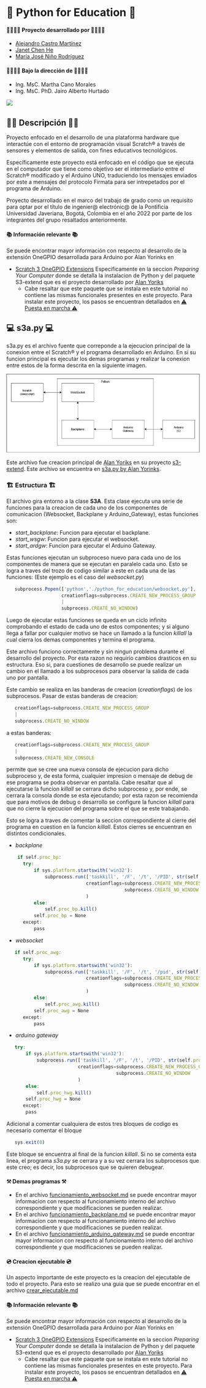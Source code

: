# 👋 Python for Education 👋

#### 👨‍💻👩‍💻 Proyecto desarrollado por 👨‍💻👩‍💻
* [Alejandro Castro Martínez](https://github.com/kstro96)
* [Janet Chen He](https://github.com/XingYi98)
* [María José Niño Rodríguez](https://github.com/mjninor99)
#### 👨‍🏫👩‍🏫 Bajo la dirección de 👨‍🏫👩‍🏫 
* Ing. MsC. Martha Cano Morales
* Ing. MsC. PhD. Jairo Alberto Hurtado

<img src="https://github.com/Hardware-For-Education/.github-private/blob/main/profile/images/scratch4education-small.png" width="200" />

## 🙋‍♀️ Descripción 🙋‍♀️

Proyecto enfocado en el desarrollo de una plataforma hardware que interactúe con el entorno de programación visual Scratch® a través de sensores y elementos de salida, con fines educativos tecnológicos. 

Específicamente este proyecto está enfocado en el código que se ejecuta en el computador que tiene como objetivo ser el intermediario entre el Scratch® modificado y el Arduino UNO, traduciendo los mensajes enviados por este a mensajes del protocolo Firmata para ser intrepetados por el programa de Arduino.

Proyecto desarrollado en el marco del trabajo de grado como un requisito para optar por el título de ingenier@ electrónic@ de la Pontificia Universidad Javeriana, Bogotá, Colombia en el año 2022 por parte de los integrantes del grupo resaltados anteriormente. 


#### 📚 Información relevante 📚

Se puede encontrar mayor información con respecto al desarrollo de la extensión OneGPIO desarrollada para Arduino por Alan Yorinks en 

* [Scratch 3 OneGPIO Extensions](https://mryslab.github.io/s3-extend/) Especificamente en la seccion _Preparing Your Computer_ donde se detalla la instalacion de Python y del paquete S3-extend que es el proyecto desarrollado por [Alan Yoriks](https://github.com/MrYsLabv) 
    * Cabe resaltar que este paquete que se instala en este tutorial no contiene las mismas funcionales presentes en este proyecto. Para instalar este proyecto, los pasos se encuentran detallados en [⚠ Puesta en marcha ⚠](https://github.com/Hardware-For-Education/.github-private/blob/main/profile/README.md#-puesta-en-marcha-)

## 💻 s3a.py 💻

s3a.py es el archivo fuente que correponde a la ejecucion principal de la conexion entre el Scratch® y el programa desarrollado en Arduino. En si su funcion principal es ejecutar los demas programas y realizar la conexion entre estos de la forma descrita en la siguiente imagen. 

<img src="https://github.com/Hardware-For-Education/Python_For_Education/blob/main/images/Programas.png"/>

Este archivo fue creacion principal de [Alan Yoriks](https://github.com/MrYsLabv) en su proyecto [s3-extend](https://github.com/MrYsLab/s3-extend). Este archivo se encuentra en [s3a.py by Alan Yorinks](https://github.com/MrYsLab/s3-extend/blob/master/s3_extend/s3a.py).

### 🏗 Estructura 🏗

El archivo gira entorno a la clase __S3A__. Esta clase ejecuta una serie de funciones para la creacion de cada uno de los componentes de comunicacion (Websocket, Backplane y Arduino_Gateway), estas funciones son: 

* _start_backplane_: Funcion para ejecutar el backplane.
* _start_wsgw_: Funcion para ejecutar el websocket.
* _start_ardgw_: Funcion para ejecutar el Arduino Gateway.

Estas funciones ejecutan un subproceso nuevo para cada uno de los componentes de manera que se ejecutan en paralelo cada uno. Esto se logra a traves del trozo de codigo similar a este en cada una de las funciones: (Este ejemplo es el caso del _websocket.py_) 

```js 
   subprocess.Popen(['python','./python_for_education/websocket.py'],
                    creationflags=subprocess.CREATE_NEW_PROCESS_GROUP
                    |
                    subprocess.CREATE_NO_WINDOW)
```

Luego de ejecutar estas funciones se queda en un ciclo infinito comprobando el estado de cada uno de estos componentes; y si alguno llega a fallar por cualquier motivo se hace un llamado a la funcion _killall_ la cual cierra los demas componentes y termina el programa. 

Este archivo funciono correctamente y sin ningun problema durante el desarrollo del proyecto. Por esta razon no requirio cambios drasticos en su estructura. Eso si, para cuestiones de desarrollo se puede realizar un cambio en el llamado a los subprocesos para observar la salida de cada uno por pantalla. 

Este cambio se realiza en las banderas de creacion (_creationflags_) de los subprocesos. Pasar de estas banderas de creacion: 

```js 
   creationflags=subprocess.CREATE_NEW_PROCESS_GROUP
   |
   subprocess.CREATE_NO_WINDOW
```

a estas banderas: 

```js 
   creationflags=subprocess.CREATE_NEW_PROCESS_GROUP
   |
   subprocess.CREATE_NEW_CONSOLE
```

permite que se cree una nueva consola de ejecucion para dicho subproceso y, de esta forma, cualquier impresion o mensaje de debug de ese programa se podra observar en pantalla. Cabe resaltar que al ejecutarse la funcion _killall_ se cerrara dicho subproceso y, por ende, se cerrara la consola donde se esta ejecutando; por esta razon se recomienda que para motivos de debug o desarrollo se configure la funcion _killall_ para que no cierre la ejecucion del programa sobre el que se este trabajando. 

Esto se logra a traves de comentar la seccion correspondiente al cierre del programa en cuestion en la funcion _killall_. Estos cierres se encuentran en distintos condicionales. 

* _backplane_ 

```js 
    if self.proc_bp:
      try:
          if sys.platform.startswith('win32'):
              subprocess.run(['taskkill', '/F', '/t', '/PID', str(self.proc_bp.pid)],
                             creationflags=subprocess.CREATE_NEW_PROCESS_GROUP |
                                           subprocess.CREATE_NO_WINDOW
                             )
          else:
              self.proc_bp.kill()
          self.proc_bp = None
      except:
          pass
```

* _websocket_

```js 
   if self.proc_awg:
      try:
          if sys.platform.startswith('win32'):
              subprocess.run(['taskkill', '/F', '/t', '/pid', str(self.proc_awg.pid)],
                             creationflags=subprocess.CREATE_NEW_PROCESS_GROUP |
                                           subprocess.CREATE_NO_WINDOW
                             )
          else:
              self.proc_awg.kill()
          self.proc_awg = None
      except:
          pass
```

* _arduino gateway_ 

```js 
   try:
       if sys.platform.startswith('win32'):
           subprocess.run(['taskkill', '/F', '/t', '/PID', str(self.proc_hwg.pid)],
                          creationflags=subprocess.CREATE_NEW_PROCESS_GROUP |
                                        subprocess.CREATE_NO_WINDOW
                          )
       else:
           self.proc_hwg.kill()
       self.proc_hwg = None
      except:
       pass
```

Adicional a comentar cualquiera de estos tres bloques de codigo es necesario comentar el bloque 

```js
   sys.exit(0)
```

Este bloque se encuentra al final de la funcion _killall_. Si no se comenta esta linea, el programa _s3a.py_ se cerrara y a su vez cerrara los subprocesos que este creo; es decir, los subprocesos que se quieren debugear. 

#### ⚒ Demas programas ⚒

* En el archivo [funcionamiento_websocket.md](https://github.com/Hardware-For-Education/Python_For_Education/blob/main/notes/funcionamiento_websocket.md) se puede encontrar mayor informacion con respecto al funcionamiento interno del archivo correspondiente y que modificaciones se pueden realizar.
* En el archivo [funcionamiento_backplane.md](https://github.com/Hardware-For-Education/Python_For_Education/blob/main/notes/funcionamiento_backplane.md) se puede encontrar mayor informacion con respecto al funcionamiento interno del archivo correspondiente y que modificaciones se pueden realizar. 
* En el archivo [funcionamiento_arduino_gateway.md](https://github.com/Hardware-For-Education/Python_For_Education/blob/main/notes/funcionamiento_arduino_gateway.md) se puede encontrar mayor informacion con respecto al funcionamiento interno del archivo correspondiente y que modificaciones se pueden realizar.

#### 💿 Creacion ejecutable 💿

Un aspecto importante de este proyecto es la creacion del ejecutable de todo el proyecto. Para esto se realizo una guia que se puede encontrar en el archivo [crear_ejecutable.md](https://github.com/Hardware-For-Education/Python_For_Education/blob/main/notes/crear_ejecutable.md)

#### 📚 Información relevante 📚

Se puede encontrar mayor información con respecto al desarrollo de la extensión OneGPIO desarrollada para Arduino por Alan Yorinks en 

* [Scratch 3 OneGPIO Extensions](https://mryslab.github.io/s3-extend/) Especificamente en la seccion _Preparing Your Computer_ donde se detalla la instalacion de Python y del paquete S3-extend que es el proyecto desarrollado por [Alan Yoriks](https://github.com/MrYsLabv) 
   * Cabe resaltar que este paquete que se instala en este tutorial no contiene las mismas funcionales presentes en este proyecto. Para instalar este proyecto, los pasos se encuentran detallados en [⚠ Puesta en marcha ⚠](https://github.com/Hardware-For-Education/.github-private/blob/main/profile/README.md#-puesta-en-marcha-)
